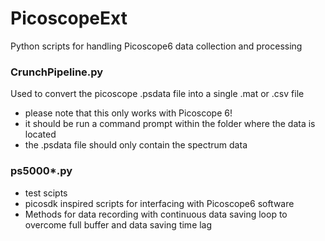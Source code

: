 # PicoscopeExt

Python scripts for handling Picoscope6 data collection and processing

### CrunchPipeline.py
Used to convert the picoscope .psdata file into a single .mat or .csv file

  - please note that this only works with Picoscope 6!
  - it should be run a command prompt within the folder where the data is located
  - the .psdata file should only contain the spectrum data


### ps5000*.py

- test scipts
- picosdk inspired scripts for interfacing with Picoscope6 software
- Methods for data recording with continuous data saving loop to overcome full buffer and data saving time lag
